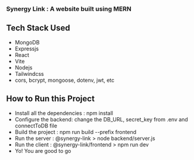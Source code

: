 ### Synergy Link : A website built using MERN
## Tech Stack Used
- MongoDB
- Expressjs
- React
- Vite
- Nodejs
- Tailwindcss
- cors, bcrypt, mongoose, dotenv, jwt, etc

## How to Run this Project
- Install all the dependencies : npm install
- Configure the backend: change the DB_URL, secret_key from .env and connectToDB file
- Build the project : npm run build --prefix frontend
- Run the server : @synergy-link > node backend/server.js
- Run the client : @synergy-link/frontend > npm run dev
- Yo! You are good to go


